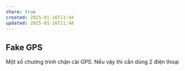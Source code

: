 ```yaml
---
share: true
created: 2025-01-16T11:44
updated: 2025-01-16T11:48
---
```

## Fake GPS
Một số chương trình chặn cài GPS. Nếu vậy thì cần dùng 2 điện thoại